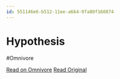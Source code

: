 ```yaml
---
id: 551146e6-b512-11ee-a664-0fa80f160874
---
```


# Hypothesis
#Omnivore

[Read on Omnivore](https://omnivore.app/me/hypothesis-18d1688d862)
[Read Original](https://hypothes.is/a/hhV6aLUOEe6jDJ8cFUgNjQ)

